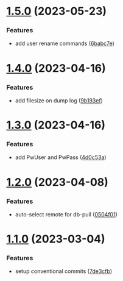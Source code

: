 # [1.5.0](https://github.com/baumrock/RockShell/compare/v1.4.0...v1.5.0) (2023-05-23)


### Features

* add user rename commands ([6babc7e](https://github.com/baumrock/RockShell/commit/6babc7e5d17f249c0356404a14c8e34c562b3b57))



# [1.4.0](https://github.com/baumrock/RockShell/compare/v1.3.0...v1.4.0) (2023-04-16)


### Features

* add filesize on dump log ([9b193ef](https://github.com/baumrock/RockShell/commit/9b193ef782799447d6bfc98de5333f156753a493))



# [1.3.0](https://github.com/baumrock/RockShell/compare/v1.2.0...v1.3.0) (2023-04-16)


### Features

* add PwUser and PwPass ([4d0c53a](https://github.com/baumrock/RockShell/commit/4d0c53af6aee75f628003b4dc22af58588dcc904))



# [1.2.0](https://github.com/baumrock/RockShell/compare/v1.1.0...v1.2.0) (2023-04-08)


### Features

* auto-select remote for db-pull ([0504f01](https://github.com/baumrock/RockShell/commit/0504f013620097ba2a0a30e741d60e4ee1b8fc7a))



# [1.1.0](https://github.com/baumrock/RockShell/compare/7de3cfb05c6bf485428924df7dcd98528e91ddf4...v1.1.0) (2023-03-04)


### Features

* setup conventional commits ([7de3cfb](https://github.com/baumrock/RockShell/commit/7de3cfb05c6bf485428924df7dcd98528e91ddf4))



